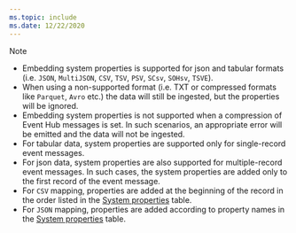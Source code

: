 ```yaml
---
ms.topic: include
ms.date: 12/22/2020
---
```


> [!NOTE]
>
> * Embedding system properties is supported for json and tabular formats (i.e. `JSON`, `MultiJSON`, `CSV`, `TSV`, `PSV`, `SCsv`, `SOHsv`, `TSVE`).
> * When using a non-supported format (i.e. TXT or compressed formats like `Parquet`, `Avro` etc.) the data will still be ingested, but the properties will be ignored.
> * Embedding system properties is not supported when a compression of Event Hub messages is set. In such scenarios, an appropriate error will be emitted and the data will not be ingested.
> * For tabular data, system properties are supported only for single-record event messages.
> * For json data, system properties are also supported for multiple-record event messages. In such cases, the system properties are added only to the first record of the event message.
> * For `CSV` mapping, properties are added at the beginning of the record in the order listed in the [System properties](../ingest-data-event-hub-overview.md#event-system-properties-mapping) table.
> * For `JSON` mapping, properties are added according to property names in the [System properties](../ingest-data-event-hub-overview.md#event-system-properties-mapping) table.
